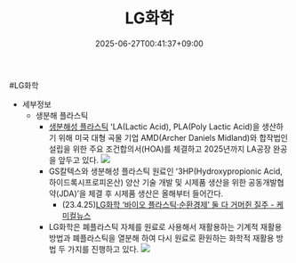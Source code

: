 ﻿---
title: "LG화학"
date: 2025-06-27T00:41:37+09:00
lastmod: 2025-06-27T00:41:37+09:00
type: docs
sidebar:
  open: true
weight: 4
---
<div style="display:none">
  <meta property="article:published_time" content="2025-06-26T15:41:37Z" />
  <meta property="article:modified_time" content="2025-06-26T15:41:37Z" />
</div>
#LG화학

- 세부정보
	- 생분해 플라스틱
		- [생분해성 플라스틱](/industry-study/생분해성-플라스틱/) ʻLA(Lactic Acid), PLA(Poly Lactic Acid)을 생산하기 위해 미국 대형 곡물 기업 AMD(Archer Daniels Midland)와 합작법인 설립을 위한 주요 조건합의서(HOA)를 체결하고 2025년까지 LA공장 완공을 앞두고 있다.  ![](https://i.imgur.com/CteqyiD.png)
		- GS칼텍스와 생분해성 플라스틱 원료인 ʻ3HP(Hydroxypropionic Acid, 하이드록시프로피온산) 양산 기술 개발 및 시제품 생산을 위한 공동개발협약(JDA)’을 체결 후 시제품 생산은 올해부터 들어간다.  
			- (23.4.25)[LG화학 ‘바이오 플라스틱·순환경제’ 둘 다 거머쥔 질주 - 케미컬뉴스](http://www.chemicalnews.co.kr/news/articleView.html?idxno=5568)
		- LG화학은 폐플라스틱 자체를 원료로 사용해서 재활용하는 기계적 재활용 방법과 폐플라스틱을 열분해 하여 다시 원료로 환원하는 화학적 재활용 방법 두 가지를 진행하고 있다.  ![](https://i.imgur.com/blpZpCA.png)
